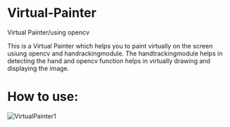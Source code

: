 # Virtual-Painter
Virtual Painter/using opencv

This is a Virtual Painter which helps you to paint virtually on the screen usiung opencv and handrackingmodule. The handtrackingmodule helps in detecting the hand and opencv function helps in virtually drawing and displaying the image.


# How to use:

![VirtualPainter1](https://github.com/user-attachments/assets/e322ad4b-7cdf-4271-9e26-b887fc7ab0f7)


